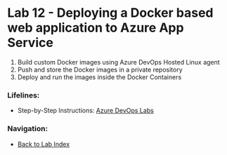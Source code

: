 # Lab 12 - Deploying a Docker based web application to Azure App Service

1. Build custom Docker images using Azure DevOps Hosted Linux agent
2. Push and store the Docker images in a private repository
3. Deploy and run the images inside the Docker Containers

### Lifelines:

* Step-by-Step Instructions: [Azure DevOps Labs](https://azuredevopslabs.com/labs/vstsextend/docker/)

### Navigation:

* [Back to Lab Index](https://github.com/mikepfeiffer/azure-devops-labs)